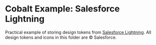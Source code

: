 # Cobalt Example: Salesforce Lightning

Practical example of storing design tokens from [Salesforce Lightning][lightning]. All design tokens and icons in this folder are © Salesforce.

[lightning]: https://www.lightningdesignsystem.com/
